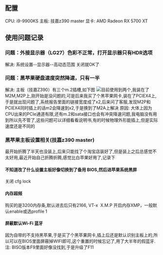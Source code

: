 ## 配置
CPU: i9-9900KS
主板: 技嘉z390 master
显卡: AMD Radeon RX 5700 XT


## 使用问题记录

### 问题：外接显示器（LG27）色彩不正常，打开显示器只有HDR选项
解决: 系统设置--显示器--高动态范围 关闭就OK了

### 问题：黑苹果硬盘速度突然降速，只有一半
解决: 主板（技嘉Z390）有三个m.2插槽,如下图 ![](./image/m2.png)目前使用到两个,我装在了M2M,M2P上,刚开始是没问题的,可是后来我买了个黑苹果网卡,装在了PCIEX4上,于是就出现问题了,系统报告里面的链接宽度成了x2,后来问了客服,发现M2P和PCIEX4同时插上的话m2会降速到x2,于是换到了M2A上解决
原因: 大体上因为CPU出来的PCIe通道有限,还有m.2和sata接口也会有冲突降速问题,我电脑没有用到所以先不管了,这些问题可以详细看看说明书,有的时候物理外形能插上,但是实际速度还是不同的

### 黑苹果主板设置相关(技嘉z390 master)
最开始折腾了半天也没装上,后来只能找了个淘宝店装好了,但是装上之后总感觉不太好用,最近开始自己折腾折腾,感觉比白苹果好用了,记录下

#### 不知道改了什么设置主板好像切换到了备用 BIOS,然后进苹果系统黑屏

关闭 cfg lock

#### 内存超频
购买的是3200内存条,默认进去后只有2166,
VT-x  X.M.P 开启内存XMP，一般默认enable或选profile 1 

#### 屏蔽默认Wi-Fi 蓝牙
因为自带的不支持黑苹果,于是买了个黑苹果网卡,插上后还是默认识别主板上的,所以可以在BIOS里面屏蔽掉WIFI即可,这个重置的时候忘记了,用了大半年的假蓝牙.
注: BISO版本F9里面好像没找到,于是升级了F11
